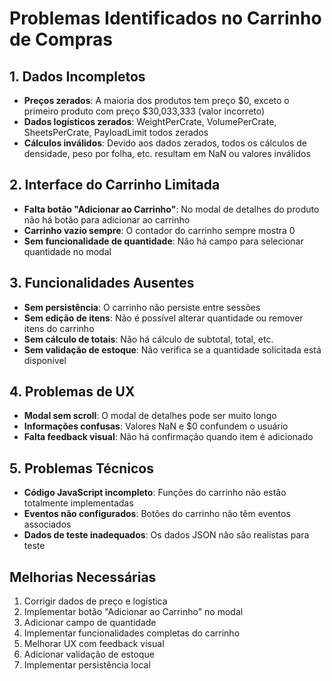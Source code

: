 # Problemas Identificados no Carrinho de Compras

## 1. Dados Incompletos
- **Preços zerados**: A maioria dos produtos tem preço $0, exceto o primeiro produto com preço $30,033,333 (valor incorreto)
- **Dados logísticos zerados**: WeightPerCrate, VolumePerCrate, SheetsPerCrate, PayloadLimit todos zerados
- **Cálculos inválidos**: Devido aos dados zerados, todos os cálculos de densidade, peso por folha, etc. resultam em NaN ou valores inválidos

## 2. Interface do Carrinho Limitada
- **Falta botão "Adicionar ao Carrinho"**: No modal de detalhes do produto não há botão para adicionar ao carrinho
- **Carrinho vazio sempre**: O contador do carrinho sempre mostra 0
- **Sem funcionalidade de quantidade**: Não há campo para selecionar quantidade no modal

## 3. Funcionalidades Ausentes
- **Sem persistência**: O carrinho não persiste entre sessões
- **Sem edição de itens**: Não é possível alterar quantidade ou remover itens do carrinho
- **Sem cálculo de totais**: Não há cálculo de subtotal, total, etc.
- **Sem validação de estoque**: Não verifica se a quantidade solicitada está disponível

## 4. Problemas de UX
- **Modal sem scroll**: O modal de detalhes pode ser muito longo
- **Informações confusas**: Valores NaN e $0 confundem o usuário
- **Falta feedback visual**: Não há confirmação quando item é adicionado

## 5. Problemas Técnicos
- **Código JavaScript incompleto**: Funções do carrinho não estão totalmente implementadas
- **Eventos não configurados**: Botões do carrinho não têm eventos associados
- **Dados de teste inadequados**: Os dados JSON não são realistas para teste

## Melhorias Necessárias
1. Corrigir dados de preço e logística
2. Implementar botão "Adicionar ao Carrinho" no modal
3. Adicionar campo de quantidade
4. Implementar funcionalidades completas do carrinho
5. Melhorar UX com feedback visual
6. Adicionar validação de estoque
7. Implementar persistência local

